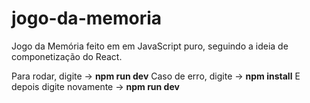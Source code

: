 # jogo-da-memoria
 Jogo da Memória feito em em JavaScript puro, seguindo a ideia de componetização do React.

Para rodar, digite -> **npm run dev**
Caso de erro, digite -> **npm install**
E depois digite novamente -> **npm run dev** 